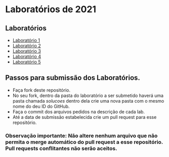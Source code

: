 # Laboratórios de 2021

## Laboratórios

* [Laboratório 1](01-data-flow/)
* [Laboratório 2](02-data-flow_mvc/)
* [Laboratório 3](03-mvc/)
* [Laboratório 4](04-messages/)
* [Laboratório 5](05-services/)

## Passos para submissão dos Laboratórios.

 * Faça fork deste repositório.
 * No seu fork, dentro da pasta do laboratório a ser submetido haverá uma pasta chamada _solucoes_ dentro dela crie uma nova pasta com o mesmo nome do deu ID do GitHub.
 * Faça o commit dos arquivos pedidos na descrição de cada lab.
 * Até a data de submissão estabelecida crie um pull request para esse repositório.

### Observação importante: Não altere nenhum arquivo que não permita o merge automático do pull request a esse repositório. Pull requests conflitantes não serão aceitos.
